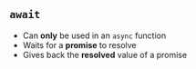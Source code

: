 ##  `await`

* Can **only** be used in an `async` function
* Waits for a **promise** to resolve
* Gives back the **resolved** value of a promise
